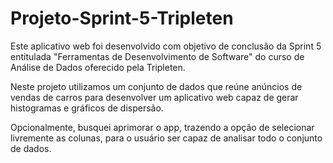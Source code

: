 # Projeto-Sprint-5-Tripleten

Este aplicativo web foi desenvolvido com objetivo de conclusão da Sprint 5 entitulada "Ferramentas de Desenvolvimento de Software" do curso de Análise de Dados oferecido pela Tripleten.

Neste projeto utilizamos um conjunto de dados que reúne anúncios de vendas de carros para desenvolver um aplicativo web capaz de gerar histogramas e gráficos de dispersão.

Opcionalmente, busquei aprimorar o app, trazendo a opção de selecionar livremente as colunas, para o usuário ser capaz de analisar todo o conjunto de dados.
